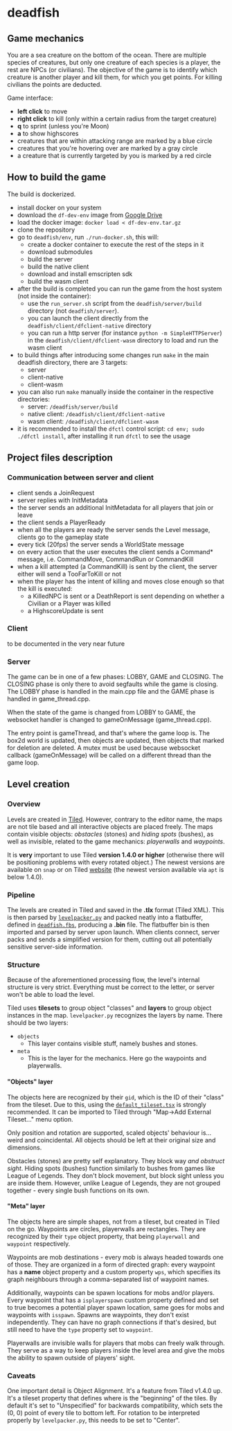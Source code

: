 # deadfish

## Game mechanics

You are a sea creature on the bottom of the ocean. There are multiple species of creatures, but only one creature of each species is a player, the rest are NPCs (or civilians). The objective of the game is to identify which creature is another player and kill them, for which you get points. For killing civilians the points are deducted.

Game interface:
- **left click** to move
- **right click** to kill (only within a certain radius from the target creature)
- **q** to sprint (unless you're Moon)
- **a** to show highscores
- creatures that are within attacking range are marked by a blue circle
- creatures that you're hovering over are marked by a gray circle
- a creature that is currently targeted by you is marked by a red circle

## How to build the game

The build is dockerized. 

 - install docker on your system
 - download the `df-dev-env` image from [Google Drive](https://drive.google.com/file/d/1hKNhHi3mjIonS6vOdkzUOU_47f9bLSNX/view?usp=sharing)
 - load the docker image: `docker load < df-dev-env.tar.gz`
 - clone the repository
 - go to `deadfish/env`, run `./run-docker.sh`, this will:
     - create a docker container to execute the rest of the steps in it
     - download submodules
     - build the server
     - build the native client
     - download and install emscripten sdk
     - build the wasm client
 - after the build is completed you can run the game from the host system (not inside the container):
     - use the `run_server.sh` script from the `deadfish/server/build` directory (not `deadfish/server`).
     - you can launch the client directly from the `deadfish/client/dfclient-native` directory
     - you can run a http server (for instance `python -m SimpleHTTPServer`) in the `deadfish/client/dfclient-wasm` directory to load and run the wasm client
 - to build things after introducing some changes run `make` in the main deadfish directory, there are 3 targets:
     - server
     - client-native
     - client-wasm
 - you can also run `make` manually inside the container in the respective directories:
     - server: `/deadfish/server/build`
     - native client: `/deadfish/client/dfclient-native`
     - wasm client: `/deadfish/client/dfclient-wasm`
 - it is recommended to install the `dfctl` control script: `cd env; sudo ./dfctl install`, after installing it run `dfctl` to see the usage

## Project files description

### Communication between server and client

- client sends a JoinRequest
- server replies with InitMetadata
- the server sends an additional InitMetadata for all players that join or leave
- the client sends a PlayerReady
- when all the players are ready the server sends the Level message, clients go to the gameplay state
- every tick (20fps) the server sends a WorldState message
- on every action that the user executes the client sends a Command* message, i.e. CommandMove, CommandRun or CommandKill
- when a kill attempted (a CommandKill) is sent by the client, the server either will send a TooFarToKill or not
- when the player has the intent of killing and moves close enough so that the kill is executed:
    - a KilledNPC is sent or a DeathReport is sent depending on whether a Civilian or a Player was killed
    - a HighscoreUpdate is sent

### Client

to be documented in the very near future

### Server

The game can be in one of a few phases: LOBBY, GAME and CLOSING. The CLOSING phase is only there to avoid segfaults while the game is closing. The LOBBY phase is handled in the main.cpp file and the GAME phase is handled in game_thread.cpp.

When the state of the game is changed from LOBBY to GAME, the websocket handler is changed to gameOnMessage (game_thread.cpp).

The entry point is gameThread, and that's where the game loop is. The box2d world is updated, then objects are updated, then objects that marked for deletion are deleted. A mutex must be used because websocket callback (gameOnMessage) will be called on a different thread than the game loop.

## Level creation

### Overview

Levels are created in [Tiled](https://www.mapeditor.org/). However, contrary to the editor name, the maps are not tile based and all interactive objects are placed freely. The maps contain visible objects: _obstacles_ (stones) and _hiding spots_ (bushes), as well as invisible, related to the game mechanics: _playerwalls_ and _waypoints_.

It is __very__ important to use Tiled __version 1.4.0 or higher__ (otherwise there will be positioning problems with every rotated object.) The newest versions are available on `snap` or on Tiled [website](https://www.mapeditor.org/) (the newest version available via `apt` is below 1.4.0).

### Pipeline

The levels are created in Tiled and saved in the __.tlx__ format (Tiled XML). This is then parsed by [`levelpacker.py`](./levelpacker/levelpacker.py) and packed neatly into a flatbuffer, defined in [`deadfish.fbs`](./deadfish.fbs), producing a __.bin__ file. The flatbuffer bin is then imported and parsed by server upon launch. When clients connect, server packs and sends a simplified version for them, cutting out all potentially sensitive server-side information.

### Structure

Because of the aforementioned processing flow, the level's internal structure is very strict. Everything must be correct to the letter, or server won't be able to load the level.

Tiled uses **tilesets** to group object "classes" and **layers** to group object instances in the map. `levelpacker.py` recognizes the layers by name.
There should be two layers:
 - `objects`
     - This layer contains visible stuff, namely bushes and stones.
 - `meta`
     - This is the layer for the mechanics. Here go the waypoints and playerwalls.

#### "Objects" layer

The objects here are recognized by their `gid`, which is the ID of their "class" from the tileset. Due to this, using the [`default_tileset.tsx`](./levels/default_tileset.tsx) is strongly recommended. It can be imported to Tiled through "Map->Add External Tileset..." menu option.

Only position and rotation are supported, scaled objects' behaviour is... weird and coincidental. All objects should be left at their original size and dimensions.

Obstacles (stones) are pretty self explanatory. They block way _and obstruct sight_.
Hiding spots (bushes) function similarly to bushes from games like League of Legends. They don't block movement, but block sight unless you are inside them. However, unlike League of Legends, they are not grouped together - every single bush functions on its own.

#### "Meta" layer 

The objects here are simple shapes, not from a tileset, but created in Tiled on the go. Waypoints are circles, playerwalls are rectangles. They are recognized by their `type` object property, that being `playerwall` and `waypoint` respectively.

Waypoints are mob destinations - every mob is always headed towards one of those. They are organized in a form of directed graph: every waypoint has a __name__ object property and a custom property `wps`, which specifies its graph neighbours through a comma-separated list of waypoint names.

Additionally, waypoints can be spawn locations for mobs and/or players. Every waypoint that has a `isplayerspawn` custom property defined and set to true becomes a potential player spawn location, same goes for mobs and waypoints with `isspawn`. Spawns are waypoints, they don't exist independently. They can have no graph connections if that's desired, but still need to have the `type` property set to `waypoint`.

Playerwalls are invisible walls for players that mobs can freely walk through. They serve as a way to keep players inside the level area and give the mobs the ability to spawn outside of players' sight.

### Caveats

One important detail is Object Alignment. It's a feature from Tiled v1.4.0 up. It's a tileset property that defines where is the "beginning" of the tiles. By default it's set to "Unspecified" for backwards compatibility, which sets the (0, 0) point of every tile to bottom left. For rotation to be interpreted properly by `levelpacker.py`, this needs to be set to "Center".
